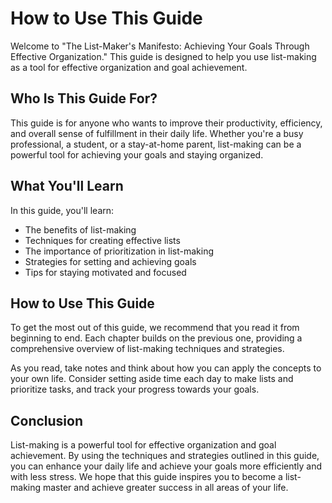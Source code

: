 How to Use This Guide
==============================================

Welcome to "The List-Maker's Manifesto: Achieving Your Goals Through Effective Organization." This guide is designed to help you use list-making as a tool for effective organization and goal achievement.

Who Is This Guide For?
----------------------

This guide is for anyone who wants to improve their productivity, efficiency, and overall sense of fulfillment in their daily life. Whether you're a busy professional, a student, or a stay-at-home parent, list-making can be a powerful tool for achieving your goals and staying organized.

What You'll Learn
-----------------

In this guide, you'll learn:

* The benefits of list-making
* Techniques for creating effective lists
* The importance of prioritization in list-making
* Strategies for setting and achieving goals
* Tips for staying motivated and focused

How to Use This Guide
---------------------

To get the most out of this guide, we recommend that you read it from beginning to end. Each chapter builds on the previous one, providing a comprehensive overview of list-making techniques and strategies.

As you read, take notes and think about how you can apply the concepts to your own life. Consider setting aside time each day to make lists and prioritize tasks, and track your progress towards your goals.

Conclusion
----------

List-making is a powerful tool for effective organization and goal achievement. By using the techniques and strategies outlined in this guide, you can enhance your daily life and achieve your goals more efficiently and with less stress. We hope that this guide inspires you to become a list-making master and achieve greater success in all areas of your life.


